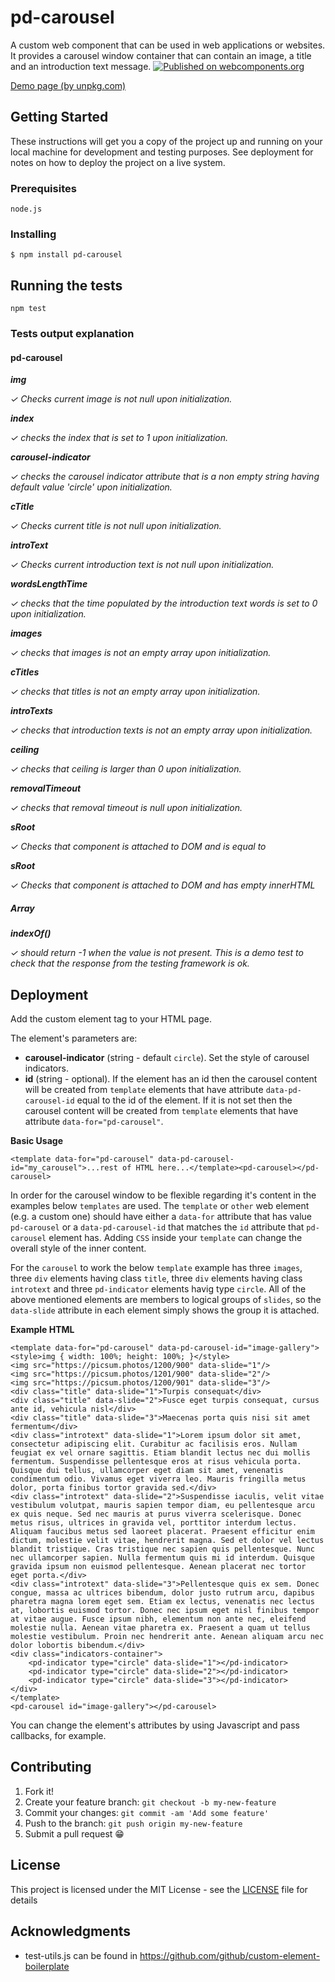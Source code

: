# pd-carousel

A custom web component that can be used in web applications or websites. It provides a carousel window container that can contain an image, a title and an introduction text message.
[![Published on webcomponents.org](https://img.shields.io/badge/webcomponents.org-published-blue.svg)](https://www.webcomponents.org/element/pd-carousel)

[Demo page (by unpkg.com)](https://unpkg.com/pd-carousel@1.0.1/pd-carousel.html)

## Getting Started

These instructions will get you a copy of the project up and running on your local machine for development and testing purposes. See deployment for notes on how to deploy the project on a live system.

### Prerequisites

`node.js`

### Installing

`$ npm install pd-carousel`

## Running the tests

`npm test`

### Tests output explanation

#### pd-carousel

_**img**_

_✓ Checks current image is not null upon initialization._

_**index**_

_✓ checks the index that is set to 1 upon initialization._

_**carousel-indicator**_

_✓ checks the carousel indicator attribute that is a non empty string having default value 'circle' upon initialization._

_**cTitle**_

_✓ Checks current title is not null upon initialization._

_**introText**_

_✓ Checks current introduction text is not null upon initialization._

_**wordsLengthTime**_

_✓ checks that the time populated by the introduction text words is set to 0 upon initialization._

_**images**_

_✓ checks that images is not an empty array upon initialization._

_**cTitles**_

_✓ checks that titles is not an empty array upon initialization._

_**introTexts**_

_✓ checks that introduction texts is not an empty array upon initialization._

_**ceiling**_

_✓ checks that ceiling is larger than 0 upon initialization._

_**removalTimeout**_

_✓ checks that removal timeout is null upon initialization._

_**sRoot**_

_✓ Checks that component is attached to DOM and is equal to <pd-carousel>_

_**sRoot**_

_✓ Checks that component is attached to DOM and has empty innerHTML_

##### Array

_**indexOf()**_

_✓ should return -1 when the value is not present. This is a demo test to check that the response from the testing framework is ok._


## Deployment

Add the custom element tag to your HTML page. 

The element's parameters are:

 - **carousel-indicator** (string - default `circle`). Set the style of carousel indicators.
 - **id** (string - optional). If the element has an id then the carousel content will be created from `template` elements that have attribute `data-pd-carousel-id` equal to the id of the element. If it is not set then the carousel content will be created from `template` elements that have attribute `data-for="pd-carousel"`.

**Basic Usage**

`<template data-for="pd-carousel" data-pd-carousel-id="my_carousel">...rest of HTML here...</template><pd-carousel></pd-carousel>`

In order for the carousel window to be flexible regarding it's content in the examples below `templates` are used. The `template` or `other` web element (e.g. a custom one) should have either a `data-for` attribute that has value `pd-carousel` or a `data-pd-carousel-id` that matches the `id` attribute that `pd-carousel` element has. Adding `CSS` inside your `template` can change the overall style of the inner content.

For the `carousel` to work the below `template` example has three `images`, three `div` elements having class `title`, three `div` elements having class `introtext` and three `pd-indicator` elements havig type `circle`. All of the above mentioned elements are members to logical groups of `slides`, so the `data-slide` attribute in each element simply shows the group it is attached.  

**Example HTML**

	<template data-for="pd-carousel" data-pd-carousel-id="image-gallery">
	<style>img { width: 100%; height: 100%; }</style>
	<img src="https://picsum.photos/1200/900" data-slide="1"/>
	<img src="https://picsum.photos/1201/900" data-slide="2"/>
	<img src="https://picsum.photos/1200/901" data-slide="3"/>
	<div class="title" data-slide="1">Turpis consequat</div>
	<div class="title" data-slide="2">Fusce eget turpis consequat, cursus ante id, vehicula nisl</div>
	<div class="title" data-slide="3">Maecenas porta quis nisi sit amet fermentum</div>
	<div class="introtext" data-slide="1">Lorem ipsum dolor sit amet, consectetur adipiscing elit. Curabitur ac facilisis eros. Nullam feugiat ex vel ornare sagittis. Etiam blandit lectus nec dui mollis fermentum. Suspendisse pellentesque eros at risus vehicula porta. Quisque dui tellus, ullamcorper eget diam sit amet, venenatis condimentum odio. Vivamus eget viverra leo. Mauris fringilla metus dolor, porta finibus tortor gravida sed.</div>
	<div class="introtext" data-slide="2">Suspendisse iaculis, velit vitae vestibulum volutpat, mauris sapien tempor diam, eu pellentesque arcu ex quis neque. Sed nec mauris at purus viverra scelerisque. Donec metus risus, ultrices in gravida vel, porttitor interdum lectus. Aliquam faucibus metus sed laoreet placerat. Praesent efficitur enim dictum, molestie velit vitae, hendrerit magna. Sed et dolor vel lectus blandit tristique. Cras tristique nec sapien quis pellentesque. Nunc nec ullamcorper sapien. Nulla fermentum quis mi id interdum. Quisque gravida ipsum non euismod pellentesque. Aenean placerat nec tortor eget porta.</div>
	<div class="introtext" data-slide="3">Pellentesque quis ex sem. Donec congue, massa ac ultrices bibendum, dolor justo rutrum arcu, dapibus pharetra magna lorem eget sem. Etiam ex lectus, venenatis nec lectus at, lobortis euismod tortor. Donec nec ipsum eget nisl finibus tempor at vitae augue. Fusce ipsum nibh, elementum non ante nec, eleifend molestie nulla. Aenean vitae pharetra ex. Praesent a quam ut tellus molestie vestibulum. Proin nec hendrerit ante. Aenean aliquam arcu nec dolor lobortis bibendum.</div>
	<div class="indicators-container">
		<pd-indicator type="circle" data-slide="1"></pd-indicator>
		<pd-indicator type="circle" data-slide="2"></pd-indicator>
		<pd-indicator type="circle" data-slide="3"></pd-indicator>
	</div>
	</template>
	<pd-carousel id="image-gallery"></pd-carousel>

You can change the element's attributes by using Javascript and pass callbacks, for example.

## Contributing

1. Fork it!
2. Create your feature branch: `git checkout -b my-new-feature`
3. Commit your changes: `git commit -am 'Add some feature'`
4. Push to the branch: `git push origin my-new-feature`
5. Submit a pull request 😁

## License

This project is licensed under the MIT License - see the [LICENSE](LICENSE) file for details

## Acknowledgments

* test-utils.js can be found in https://github.com/github/custom-element-boilerplate
